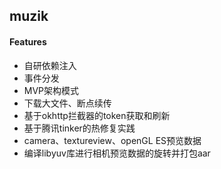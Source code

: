 ## muzik

#### Features

- 自研依赖注入
- 事件分发
- MVP架构模式
- 下载大文件、断点续传
- 基于okhttp拦截器的token获取和刷新
- 基于腾讯tinker的热修复实践
- camera、textureview、openGL ES预览数据
- 编译libyuv库进行相机预览数据的旋转并打包aar